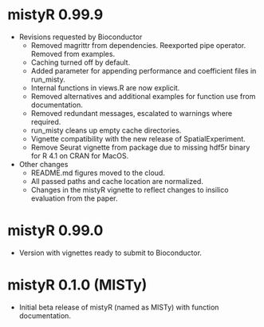 # mistyR 0.99.9

- Revisions requested by Bioconductor
  - Removed magrittr from dependencies. Reexported pipe operator. Removed from examples.
  - Caching turned off by default.
  - Added parameter for appending performance and coefficient files in run_misty.
  - Internal functions in views.R are now explicit.
  - Removed alternatives and additional examples for function use from documentation.
  - Removed redundant messages, escalated to warnings where required.
  - run_misty cleans up empty cache directories.
  - Vignette compatibility with the new release of SpatialExperiment.
  - Remove Seurat vignette from package due to missing hdf5r binary for R 4.1 on CRAN for MacOS.
- Other changes
  - README.md figures moved to the cloud.
  - All passed paths and cache location are normalized.
  - Changes in the mistyR vignette to reflect changes to insilico evaluation from the paper.

# mistyR 0.99.0

-   Version with vignettes ready to submit to Bioconductor.

# mistyR 0.1.0 (MISTy)

-   Initial beta release of mistyR (named as MISTy) with function documentation.